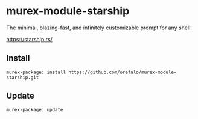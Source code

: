 # murex-module-starship

The minimal, blazing-fast, and infinitely customizable prompt for any shell!

https://starship.rs/

## Install

```shell
murex-package: install https://github.com/orefalo/murex-module-starship.git
```

## Update

```shell
murex-package: update
```
